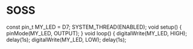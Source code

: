 # SOSS
const pin_t MY_LED = D7;
SYSTEM_THREAD(ENABLED);
void setup() {
    pinMode(MY_LED, OUTPUT);
}
void loop() {
    digitalWrite(MY_LED, HIGH);
    delay(1s);
    digitalWrite(MY_LED, LOW);
    delay(1s);
